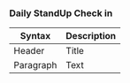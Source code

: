 ### Daily StandUp Check in

| Syntax | Description |
| ----------- | ----------- |
| Header | Title |
| Paragraph | Text |
